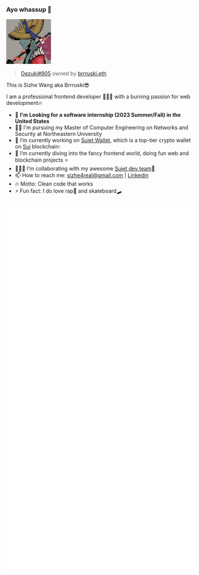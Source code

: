 ### Ayo whassup 🙌

<img src="https://github.com/bruceeewong/bruceeewong/blob/main/dezuki%23905.jpeg" width="120" height="120" />

> <a href="https://etherscan.io/nft/0xad4d85257c815a4b2c7088a664e958b035b24323/905" target="__blank">Dezuki#905</a> owned by [brrruski.eth](https://app.ens.domains/name/brrruski.eth/details)

This is Sizhe Wang aka Brrruski😎 

I am a professional frontend developer 👨🏻‍💻 with a burning passion for web development🔥

- 💼 **I'm Looking for a software internship (2023 Summer/Fall) in the United States**
- 🙇🏻 I'm pursuing my Master of Computer Engineering on Networks and Security at Northeastern University 
- 🚀 I’m currently working on [Suiet Wallet](https://github.com/suiet/suiet), which is a top-tier crypto wallet on [Sui](https://sui.io/) blockchain💧
- 🤿 I’m currently diving into the fancy frontend world, doing fun web and blockchain projects ⭐️
- 👨🏻‍💻 I’m collaborating with my awesome [Suiet dev team](https://suiet.app/)🥇
- 📫 How to reach me: <a href="mailto:sizhe4real@gmail.com">sizhe4real@gmail.com</a> | [Linkedin](https://www.linkedin.com/in/sizhewang97/)
- 🔥 Motto: Clean code that works
- ⚡ Fun fact: I do love rap🎤 and skateboard🛹

![Metrics](/github-metrics.svg)
